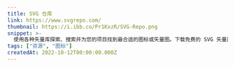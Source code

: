 ```yaml
---
title: SVG 仓库
link: https://www.svgrepo.com/
thumbnail: https://i.ibb.co/Pr1KxzR/SVG-Repo.png
snippet: >-
  使用各种矢量库探索、搜索并为您的项目找到最合适的图标或矢量图。下载免费的 SVG 矢量图供商业使用。
tags: ["资源", "图标"]
createdAt: 2022-10-12T00:00:00.000Z
---
```

